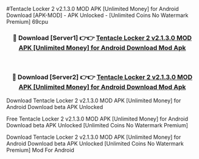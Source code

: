#Tentacle Locker 2 v2.1.3.0 MOD APK [Unlimited Money] for Android Download [APK-MOD] - APK Unlocked - [Unlimited Coins No Watermark Premium] 69cpu



<div align="center">

<h3>🔴 Download [Server1] 👉👉 <a href="https://momento.my/?title=Tentacle_Locker_2_v2.1.3.0_MOD_APK_[Unlimited_Money]_for_Android_Download">Tentacle Locker 2 v2.1.3.0 MOD APK [Unlimited Money] for Android Download Mod Apk</a></h3><br>

<h3>🔴 Download [Server2] 👉👉 <a href="https://momento.my/?title=Tentacle_Locker_2_v2.1.3.0_MOD_APK_[Unlimited_Money]_for_Android_Download">Tentacle Locker 2 v2.1.3.0 MOD APK [Unlimited Money] for Android Download Mod Apk</a></h3>
</div>



Download Tentacle Locker 2 v2.1.3.0 MOD APK [Unlimited Money] for Android Download beta APK Unlocked

Free Tentacle Locker 2 v2.1.3.0 MOD APK [Unlimited Money] for Android Download beta APK Unlocked [Unlimited Coins No Watermark Premium]

Download Tentacle Locker 2 v2.1.3.0 MOD APK [Unlimited Money] for Android Download beta APK Unlocked [Unlimited Coins No Watermark Premium] Mod For Android
